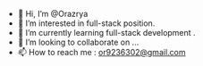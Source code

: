 - 👋 Hi, I’m @Orazrya
- 👀 I’m interested in full-stack position.
- 🌱 I’m currently learning full-stack development .
- 💞️ I’m looking to collaborate on ...
- 📫 How to reach me : or9236302@gmail.com 

<!---
Orazrya/Orazrya is a ✨ special ✨ repository because its `README.md` (this file) appears on your GitHub profile.
You can click the Preview link to take a look at your changes.
--->
